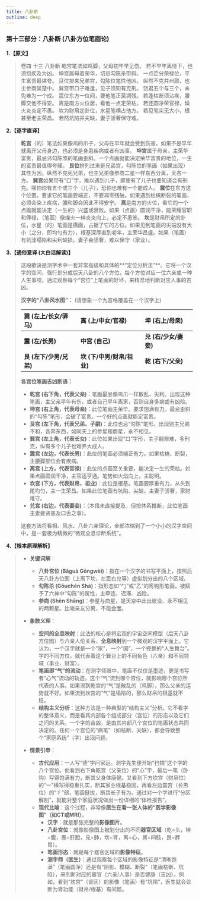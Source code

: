 ```yaml
---
title: 八卦断
outline: deep
---
```

  
### **第十三部分：八卦断 (八卦方位笔画论)**

**1.【原文】**
> 卷四 十三 八卦断
> 乾宫笔法如鸡脚，父母初年早见伤。
> 若不早年离侍下，也须抱疾及为凶。
> 坤宫属母着荣华，切忌勾陈杀带斜。
> 一点定分荣禄位，平生富贵最堪夸。
> 艮位排来兄弟宫，勾陈位笔性他凶。
> 纵然不克并州颇，也主参商吴楚中。
> 巽宫带口子难逢，见子须知有克刑。
> 饶君五个与三个，未免难为一个成。
> 震位东方一位间，要他笔正莫凋残。
> 若逢枯断须沾疾，腰脚交他不得安。
> 离是南方火位居，看他一点定荣枯。
> 若还圆净荣官禄，燥火炎炎定不愚。
> 坎为财帛定卦位，水星笔横占他方。
> 若见笔尖无大小，根甚至老主荣昌。
> 若然坑陷并尖缺，妻子骄奢保守难。

**2.【逐字直译】**
> **乾宫**（的）笔法如果像鸡的爪子，父母在早年就会受到伤害。如果不是早年就离开父母身边，也必须是身患疾病或者有凶事。
> **坤宫**属于母亲，主荣华富贵，最忌讳勾陈煞的笔画歪斜。一个点画就能决定荣华富贵的地位，一生的富贵最值得夸耀。
> **艮位**排列过来是兄弟宫，勾陈位的笔画（如果出现）其性为凶。纵然不克死兄弟，也主兄弟像参商二星一样东西分离，天各一方。
> **巽宫**如果带有“口”字，难以遇到儿子，即使有了儿子也要知道会有刑克。哪怕你有五个或三个（儿子），恐怕也难有一个能成人。
> **震位**在东方这个位置，要求它的笔画要端正，不要凋零残破。如果遇到枯槁断裂的笔画，必须会染上疾病，腰和脚会因此不得安宁。
> **离**是南方的火位，看它的一个点画就能决定（一生的）兴盛或衰败。如果（点画）圆润干净，能荣耀官职和俸禄，（笔画）像燥火一样炎炎向上，必定不愚笨。
> **坎**是财帛所定的卦位，水星（的）笔画是横画，占据了它的方位。如果见到笔画的尖端没有大小（之分，即均匀有力），根基深厚直到老年，主荣华昌盛。如果（笔画）有坑洼塌陷和尖利缺损，妻子会骄奢，难以保守（家业）。

**3.【通俗意译 (大白话解读)】**
> 这段歌诀是测字术中一套非常高级和具体的**“定位分析法”**。它将一个汉字的空间，强行划分成后天八卦的八个方位，每个方位对应一位六亲或一种人生事项。通过观察每个“宫位”上笔画的好坏，来精准地判断对应人事的吉凶。
> 
> **汉字的“八卦风水图”：**
> (请想象一个九宫格覆盖在一个汉字上)
> 
> | 巽 (左上/长女/驿马) | 离 (上/中女/官禄) | 坤 (右上/母亲) |
> | :--- | :--- | :--- |
> | **震 (左/长男)** | **中宫 (自己)** | **兑 (右/少女/妻妾)** |
> | **艮 (左下/少男/兄弟)** | **坎 (下/中男/财帛/祖业)** | **乾 (右下/父亲)** |
> 
> **各宫位笔画吉凶断语：**
> 
> *   **乾宫 (右下角，代表父亲)**：笔画最忌像鸡爪一样散乱、尖利。出现这种笔画，主父亲早年有伤，或者自己早年离家，否则自身多病或有凶险。
> *   **坤宫 (右上角，代表母亲)**：此位笔画主荣华。要求饱满有力。最忌歪斜的“勾陈”笔形，会破了富贵。一个好的点画就能定富贵。
> *   **艮宫 (左下角，代表兄弟、子嗣)**：此位也忌“勾陈”笔形。出现则主兄弟不和，各奔东西，如同天上的参星和商星，永不相见。
> *   **巽宫 (左上角，代表长女)**：此位如果出现“口”字形，主子嗣艰难，多刑克，纵有多个儿子也难养大成人。
> *   **震宫 (左边，代表长男)**：此位的笔画必须端正有力。如果枯槁、断裂，主腰脚部位会有疾病。
> *   **离宫 (上方，代表官禄)**：此位的点画至关重要，能决定一生的荣枯。如果点画圆润干净，主官运亨通。笔势如火焰向上，主聪明。
> *   **坎宫 (下方，代表财帛、祖业)**：此位是根基。笔画要厚重有力，从头到尾均匀，主一生荣昌。如果此位笔画有坑陷、尖缺，主妻子骄奢，家财难守。
> *   **兑宫 (右边，代表妻妾)**：（本段未直接提及，但按体系推断，此位笔画主妻妾贤愚及口舌之事）。
> 
> 这套方法将看相、风水、八卦六亲理论，全部浓缩到了一个小小的汉字空间中，是一套极为精微的“微观全息诊断系统”。

**4.【根本原理解析】**
> *   **关键词解**：
>     *   **八卦宫位 (Bāguà Gōngwèi)**：指在一个汉字的书写平面上，按照后天八卦方位图（上离下坎，左震右兑等）虚拟划分出的八个区域。
>     *   **勾陈杀 (Gōuchén Shà)**：指形态如“勹”或“乙”的弯钩形笔画，被赋予了六神中“勾陈”的属性，主牵连、迟滞、凶险。
>     *   **参商 (Shēn Shāng)**：参星与商星，是天空中此出彼没、永不相见的两颗星。比喻亲友分离，不能会面。
> 
> *   **象数义理**：
>     *   **空间的全息映射**：此法的核心是将宏观的宇宙空间模型（后天八卦方位图）与六亲人伦关系，**全息映射**到一个微观的汉字平面上。它认为，一个汉字就是一个“家”，一个“国”，一个完整的“人生舞台”。字的不同方位，就代表着这个舞台上的不同角色（六亲）和不同领域（事业、财富）。
>     *   **笔画即“气”的流动**：在测字师眼中，笔画不仅仅是墨迹，更是书写者“心气”流动的轨迹。这个“气”流到哪个宫位，就影响哪个宫位所代表的人事。如果流到乾宫的“气”是散乱的（鸡脚），那么父亲的运势就不好。如果流到坎宫的“气”是塌陷的，那么财帛的根基就不稳。
>     *   **结构主义分析**：这种方法是一种典型的“结构主义”分析。它不看字的整体意义，而是看其内部各个组成部分（宫位）的形态以及它们之间的关系。一个字的吉凶，是由其内部八个宫位的笔画状态共同决定的。任何一个宫位的“病笔”（如枯断、尖缺），都会导致整个“家庭系统”（字）出现问题。
> 
> *   **情景引申**：
>     *   **古代应用**：一人写“德”字问家运。测字先生便开始“扫描”这个字的八个宫位。他看到右下角乾宫（父亲位）的“心”字，最后一笔（卧钩）写得饱满有力，断其父身体康健。又看到下方坎宫（财帛位）的“一”横写得稳重扎实，断其家业根基稳固。再看左边震宫（长男位）的“彳”部，笔画挺拔，断其长子有为。通过对一个字进行“分区解剖”，就能对整个家庭状况做出一份详细的“体检报告”。
>     *   **现代比喻**：这个过程，非常像**医生在看一张人体的“医学影像图”（如CT或MRI）**。
>         *   **汉字**：就是那张完整的**影像图片**。
>         *   **八卦宫位**：就像影像图上被划分出的不同**器官区域**（乾=头，坤=腹，震=肝胆，兑=肺，坎=肾，离=心，巽=四肢，艮=脾胃）。
>         *   **笔画形态**：就是每个器官区域的**影像特征**。
>         *   **测字师（医生）**：通过观察每个区域的影像特征是“清晰饱满”（笔画圆净）还是有“阴影、模糊、断裂”（笔画枯断、坑陷），来判断对应的器官（六亲/人事）是否健康（吉凶）。例如，看到“坎宫”（肾区）的影像（笔画）有“坑陷”，医生就会诊断为肾功能（财帛/根基）有问题。
